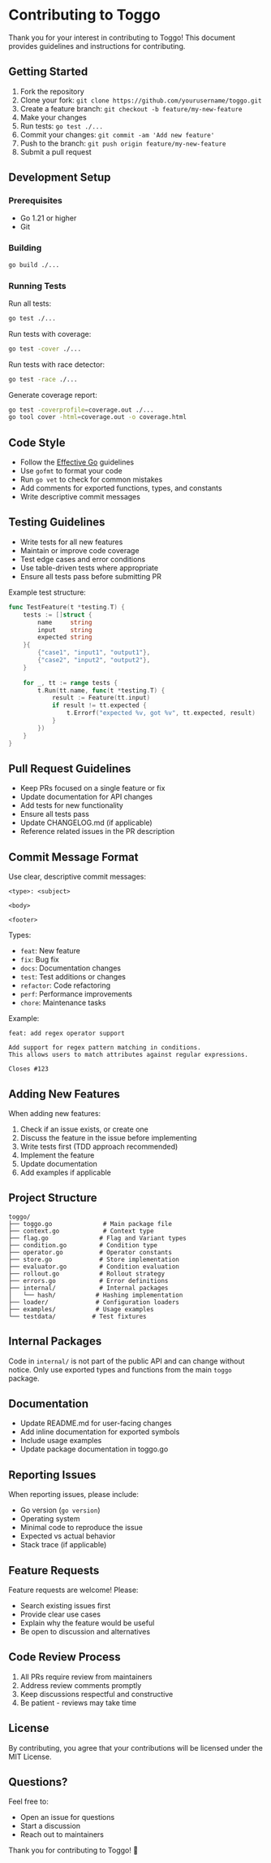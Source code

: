 # Contributing to Toggo

Thank you for your interest in contributing to Toggo! This document provides guidelines and instructions for contributing.

## Getting Started

1. Fork the repository
2. Clone your fork: `git clone https://github.com/yourusername/toggo.git`
3. Create a feature branch: `git checkout -b feature/my-new-feature`
4. Make your changes
5. Run tests: `go test ./...`
6. Commit your changes: `git commit -am 'Add new feature'`
7. Push to the branch: `git push origin feature/my-new-feature`
8. Submit a pull request

## Development Setup

### Prerequisites

- Go 1.21 or higher
- Git

### Building

```bash
go build ./...
```

### Running Tests

Run all tests:
```bash
go test ./...
```

Run tests with coverage:
```bash
go test -cover ./...
```

Run tests with race detector:
```bash
go test -race ./...
```

Generate coverage report:
```bash
go test -coverprofile=coverage.out ./...
go tool cover -html=coverage.out -o coverage.html
```

## Code Style

- Follow the [Effective Go](https://golang.org/doc/effective_go) guidelines
- Use `gofmt` to format your code
- Run `go vet` to check for common mistakes
- Add comments for exported functions, types, and constants
- Write descriptive commit messages

## Testing Guidelines

- Write tests for all new features
- Maintain or improve code coverage
- Test edge cases and error conditions
- Use table-driven tests where appropriate
- Ensure all tests pass before submitting PR

Example test structure:
```go
func TestFeature(t *testing.T) {
    tests := []struct {
        name     string
        input    string
        expected string
    }{
        {"case1", "input1", "output1"},
        {"case2", "input2", "output2"},
    }
    
    for _, tt := range tests {
        t.Run(tt.name, func(t *testing.T) {
            result := Feature(tt.input)
            if result != tt.expected {
                t.Errorf("expected %v, got %v", tt.expected, result)
            }
        })
    }
}
```

## Pull Request Guidelines

- Keep PRs focused on a single feature or fix
- Update documentation for API changes
- Add tests for new functionality
- Ensure all tests pass
- Update CHANGELOG.md (if applicable)
- Reference related issues in the PR description

## Commit Message Format

Use clear, descriptive commit messages:

```
<type>: <subject>

<body>

<footer>
```

Types:
- `feat`: New feature
- `fix`: Bug fix
- `docs`: Documentation changes
- `test`: Test additions or changes
- `refactor`: Code refactoring
- `perf`: Performance improvements
- `chore`: Maintenance tasks

Example:
```
feat: add regex operator support

Add support for regex pattern matching in conditions.
This allows users to match attributes against regular expressions.

Closes #123
```

## Adding New Features

When adding new features:

1. Check if an issue exists, or create one
2. Discuss the feature in the issue before implementing
3. Write tests first (TDD approach recommended)
4. Implement the feature
5. Update documentation
6. Add examples if applicable

## Project Structure

```
toggo/
├── toggo.go              # Main package file
├── context.go            # Context type
├── flag.go              # Flag and Variant types
├── condition.go         # Condition type
├── operator.go          # Operator constants
├── store.go             # Store implementation
├── evaluator.go         # Condition evaluation
├── rollout.go           # Rollout strategy
├── errors.go            # Error definitions
├── internal/            # Internal packages
│   └── hash/           # Hashing implementation
├── loader/             # Configuration loaders
├── examples/           # Usage examples
└── testdata/          # Test fixtures
```

## Internal Packages

Code in `internal/` is not part of the public API and can change without notice. Only use exported types and functions from the main `toggo` package.

## Documentation

- Update README.md for user-facing changes
- Add inline documentation for exported symbols
- Include usage examples
- Update package documentation in toggo.go

## Reporting Issues

When reporting issues, please include:

- Go version (`go version`)
- Operating system
- Minimal code to reproduce the issue
- Expected vs actual behavior
- Stack trace (if applicable)

## Feature Requests

Feature requests are welcome! Please:

- Search existing issues first
- Provide clear use cases
- Explain why the feature would be useful
- Be open to discussion and alternatives

## Code Review Process

1. All PRs require review from maintainers
2. Address review comments promptly
3. Keep discussions respectful and constructive
4. Be patient - reviews may take time

## License

By contributing, you agree that your contributions will be licensed under the MIT License.

## Questions?

Feel free to:
- Open an issue for questions
- Start a discussion
- Reach out to maintainers

Thank you for contributing to Toggo! 🎉

